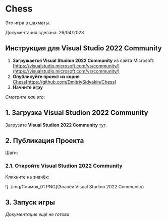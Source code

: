 # Chess
Это игра в шахматы.

Документация сделана: 26/04/2023

## Инструкция для Visual Studio 2022 Community

1. **Загружается Visual Studion 2022 Community** из сайта Microsoft: [https://visualstudio.microsoft.com/vs/community/](https://visualstudio.microsoft.com/vs/community/)
2. **Опубликуйте проект из корня** [Chess](https://github.com/DmitriySidyakin/Chess)[https://github.com/DmitriySidyakin/Chess]
3. **Начните игру**

*Смотрите как это*:

## 1. Загрузка Visual Studion 2022 Community

Загрузите **Visual Studion 2022 Community** [тут](https://visualstudio.microsoft.com/vs/community/).

## 2. Публикация Проекта

Шаги:

### 2.1. Откройте Visual Studion 2022 Community

Кликните на значёк:

![../img/Снимок_01.PNG](Значёк Visual Studion 2022 Community)

## 3. Запуск игры

*Документация ещё не готова*

